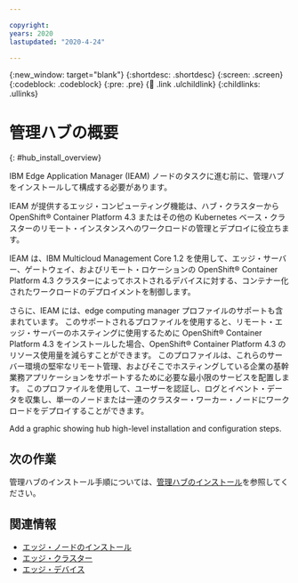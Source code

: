 ```yaml
---

copyright:
years: 2020
lastupdated: "2020-4-24"

---
```


{:new_window: target="blank"}
{:shortdesc: .shortdesc}
{:screen: .screen}
{:codeblock: .codeblock}
{:pre: .pre}
{:child: .link .ulchildlink}
{:childlinks: .ullinks}

# 管理ハブの概要
{: #hub_install_overview}
 
IBM Edge Application Manager (IEAM) ノードのタスクに進む前に、管理ハブをインストールして構成する必要があります。

IEAM が提供するエッジ・コンピューティング機能は、ハブ・クラスターから OpenShift® Container Platform 4.3 またはその他の Kubernetes ベース・クラスターのリモート・インスタンスへのワークロードの管理とデプロイに役立ちます。

IEAM は、IBM Multicloud Management Core 1.2 を使用して、エッジ・サーバー、ゲートウェイ、およびリモート・ロケーションの OpenShift® Container Platform 4.3 クラスターによってホストされるデバイスに対する、コンテナー化されたワークロードのデプロイメントを制御します。

さらに、IEAM には、edge computing manager プロファイルのサポートも含まれています。 このサポートされるプロファイルを使用すると、リモート・エッジ・サーバーのホスティングに使用するために OpenShift® Container Platform 4.3 をインストールした場合、OpenShift® Container Platform 4.3 のリソース使用量を減らすことができます。 このプロファイルは、これらのサーバー環境の堅牢なリモート管理、およびそこでホスティングしている企業の基幹業務アプリケーションをサポートするために必要な最小限のサービスを配置します。 このプロファイルを使用して、ユーザーを認証し、ログとイベント・データを収集し、単一のノードまたは一連のクラスター・ワーカー・ノードにワークロードをデプロイすることができます。

Add a graphic showing hub high-level installation and configuration steps. 

## 次の作業

管理ハブのインストール手順については、[管理ハブのインストール](install.md)を参照してください。

## 関連情報

* [エッジ・ノードのインストール](installing_edge_nodes.md)
* [エッジ・クラスター](../developing/edge_clusters.md)
* [エッジ・デバイス](../developing/edge_devices.md)

